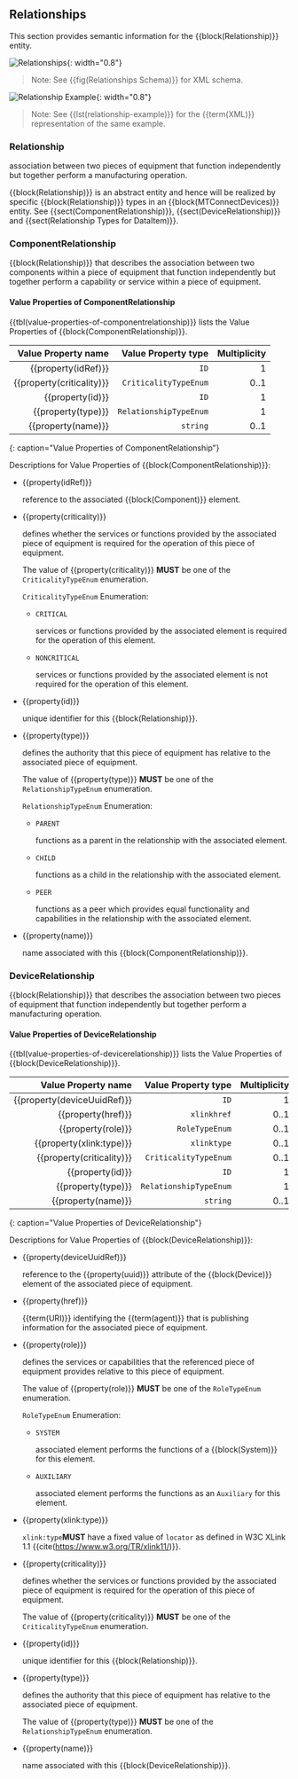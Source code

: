 
## Relationships

This section provides semantic information for the {{block(Relationship)}} entity.

![Relationships](figures/Relationships.png "Relationships"){: width="0.8"}

> Note: See {{fig(Relationships Schema)}} for XML schema.

![Relationship Example](figures/Relationship%20Example.png "Relationship Example"){: width="0.8"}

> Note: See {{lst(relationship-example)}} for the {{term(XML)}} representation of the same example.

### Relationship


association between two pieces of equipment that function independently but together perform a manufacturing operation.

{{block(Relationship)}} is an abstract entity and hence will be realized by specific {{block(Relationship)}} types in an {{block(MTConnectDevices)}} entity. See {{sect(ComponentRelationship)}}, {{sect(DeviceRelationship)}} and {{sect(Relationship Types for DataItem)}}.

### ComponentRelationship


{{block(Relationship)}} that describes the association between two components within a piece of equipment that function independently but together perform a capability or service within a piece of equipment.


#### Value Properties of ComponentRelationship

{{tbl(value-properties-of-componentrelationship)}} lists the Value Properties of {{block(ComponentRelationship)}}.

| Value Property name | Value Property type | Multiplicity |
|--------------------:|--------------------:|-------------:|
| {{property(idRef)}} | `ID` | 1 |
| {{property(criticality)}} | `CriticalityTypeEnum` | 0..1 |
| {{property(id)}} | `ID` | 1 |
| {{property(type)}} | `RelationshipTypeEnum` | 1 |
| {{property(name)}} | `string` | 0..1 |
{: caption="Value Properties of ComponentRelationship"}

Descriptions for Value Properties of {{block(ComponentRelationship)}}:

* {{property(idRef)}} 

    reference to the associated {{block(Component)}} element.

* {{property(criticality)}} 

    defines whether the services or functions provided by the associated piece of equipment is required for the operation of this piece of equipment.

    The value of {{property(criticality)}} **MUST** be one of the `CriticalityTypeEnum` enumeration.

    `CriticalityTypeEnum` Enumeration:


    * `CRITICAL` 

        services or functions provided by the associated element is required for the operation of this element.

    * `NONCRITICAL` 

        services or functions provided by the associated element is not required for the operation of this element.

* {{property(id)}} 

    unique identifier for this {{block(Relationship)}}.

* {{property(type)}} 

    defines the authority that this piece of equipment has relative to the associated piece of equipment.

    The value of {{property(type)}} **MUST** be one of the `RelationshipTypeEnum` enumeration.

    `RelationshipTypeEnum` Enumeration:


    * `PARENT` 

        functions as a parent in the relationship with the associated element.

    * `CHILD` 

        functions as a child in the relationship with the associated element.

    * `PEER` 

        functions as a peer which provides equal functionality and capabilities in the relationship with the associated element.

* {{property(name)}} 

    name associated with this {{block(ComponentRelationship)}}.

### DeviceRelationship


{{block(Relationship)}} that describes the association between two pieces of equipment that function independently but together perform a manufacturing operation.


#### Value Properties of DeviceRelationship

{{tbl(value-properties-of-devicerelationship)}} lists the Value Properties of {{block(DeviceRelationship)}}.

| Value Property name | Value Property type | Multiplicity |
|--------------------:|--------------------:|-------------:|
| {{property(deviceUuidRef)}} | `ID` | 1 |
| {{property(href)}} | `xlinkhref` | 0..1 |
| {{property(role)}} | `RoleTypeEnum` | 0..1 |
| {{property(xlink:type)}} | `xlinktype` | 0..1 |
| {{property(criticality)}} | `CriticalityTypeEnum` | 0..1 |
| {{property(id)}} | `ID` | 1 |
| {{property(type)}} | `RelationshipTypeEnum` | 1 |
| {{property(name)}} | `string` | 0..1 |
{: caption="Value Properties of DeviceRelationship"}

Descriptions for Value Properties of {{block(DeviceRelationship)}}:

* {{property(deviceUuidRef)}} 

    reference to the {{property(uuid)}} attribute of the {{block(Device)}} element of the associated piece of equipment.

* {{property(href)}} 

    {{term(URI)}} identifying the {{term(agent)}} that is publishing information for the associated piece of equipment. 

* {{property(role)}} 

    defines the services or capabilities that the referenced piece of equipment provides relative to this piece of equipment.

    The value of {{property(role)}} **MUST** be one of the `RoleTypeEnum` enumeration.

    `RoleTypeEnum` Enumeration:


    * `SYSTEM` 

        associated element performs the functions of a {{block(System)}} for this element.

    * `AUXILIARY` 

        associated element performs the functions as an `Auxiliary` for this element.

* {{property(xlink:type)}} 

    `xlink:type`**MUST** have a fixed value of `locator` as defined in W3C XLink 1.1 {{cite(https://www.w3.org/TR/xlink11/)}}.

* {{property(criticality)}} 

    defines whether the services or functions provided by the associated piece of equipment is required for the operation of this piece of equipment.

    The value of {{property(criticality)}} **MUST** be one of the `CriticalityTypeEnum` enumeration.

* {{property(id)}} 

    unique identifier for this {{block(Relationship)}}.

* {{property(type)}} 

    defines the authority that this piece of equipment has relative to the associated piece of equipment.

    The value of {{property(type)}} **MUST** be one of the `RelationshipTypeEnum` enumeration.

* {{property(name)}} 

    name associated with this {{block(DeviceRelationship)}}.
